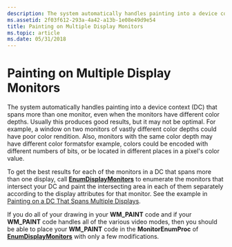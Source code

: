 ```yaml
---
description: The system automatically handles painting into a device context (DC) that spans more than one monitor, even when the monitors have different color depths.
ms.assetid: 2f03f612-293a-4a42-a13b-1e08e49d9e54
title: Painting on Multiple Display Monitors
ms.topic: article
ms.date: 05/31/2018
---
```


# Painting on Multiple Display Monitors

The system automatically handles painting into a device context (DC) that spans more than one monitor, even when the monitors have different color depths. Usually this produces good results, but it may not be optimal. For example, a window on two monitors of vastly different color depths could have poor color rendition. Also, monitors with the same color depth may have different color formatsfor example, colors could be encoded with different numbers of bits, or be located in different places in a pixel's color value.

To get the best results for each of the monitors in a DC that spans more than one display, call [**EnumDisplayMonitors**](/windows/desktop/api/Winuser/nf-winuser-enumdisplaymonitors) to enumerate the monitors that intersect your DC and paint the intersecting area in each of them separately according to the display attributes for that monitor. See the example in [Painting on a DC That Spans Multiple Displays](painting-on-a-dc-that-spans-multiple-displays.md).

If you do all of your drawing in your **WM\_PAINT** code and if your **WM\_PAINT** code handles all of the various video modes, then you should be able to place your **WM\_PAINT** code in the **MonitorEnumProc** of [**EnumDisplayMonitors**](/windows/desktop/api/Winuser/nf-winuser-enumdisplaymonitors) with only a few modifications.

 

 



